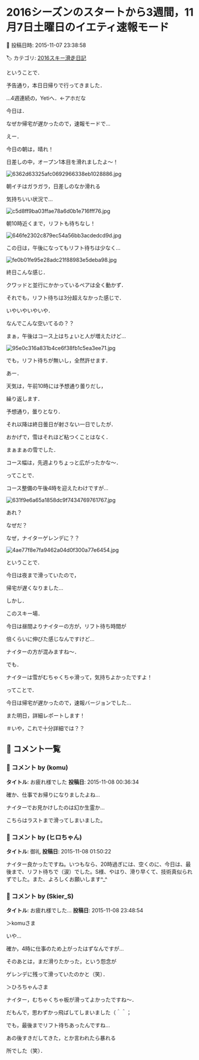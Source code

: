 # 2016シーズンのスタートから3週間，11月7日土曜日のイエティ速報モード

📅 投稿日時: 2015-11-07 23:38:58

🏷️ カテゴリ: [2016スキー滑走日記](c70c67ed5248e9432b899dcd5747048bb.md)

ということで．


予告通り，本日日帰りで行ってきました．


…4週連続の，Yetiへ．←アホだな





今日は．


なぜか帰宅が遅かったので，速報モードで…





えー．


今日の朝は，晴れ！


日差しの中，オープン1本目を滑れましたよ～！




![6362d63325afc0692966338eb1028886.jpg](images/6362d63325afc0692966338eb1028886.jpg)







朝イチはガラガラ，日差しのなか滑れる


気持ちいい状況で…




![c5d8ff9ba03ffae78a6d0b1e716fff76.jpg](images/c5d8ff9ba03ffae78a6d0b1e716fff76.jpg)




朝10時近くまで，リフトも待ちなし！




![646fe2302c879ec54a56bb3acdedcd9d.jpg](images/646fe2302c879ec54a56bb3acdedcd9d.jpg)







この日は，午後になってもリフト待ちは少なく…




![fe0b01fe95e28adc21f88983e5deba98.jpg](images/fe0b01fe95e28adc21f88983e5deba98.jpg)




終日こんな感じ．


クワッドと並行にかかっているペアは全く動かず．


それでも，リフト待ちは3分超えなかった感じで．


いやいやいやいや．


なんでこんな空いてるの？？





まぁ，午後はコース上はちょいと人が増えたけど…




![95e0c316a831b4ce6f38fb1c5ea3ee71.jpg](images/95e0c316a831b4ce6f38fb1c5ea3ee71.jpg)




でも，リフト待ちが無いし，全然許せます．





あー．


天気は，午前10時には予想通り曇りだし，


繰り返します．


予想通り，曇りとなり．


それ以降は終日曇日が射さない一日でしたが．


おかげで，雪はそれほど粘つくことはなく．


まぁまぁの雪でした．





コース幅は，先週よりちょっと広がったかな～．





ってことで．


コース整備の午後4時を迎えたわけですが…




![631f9e6a65a1858dc9f7434769761767.jpg](images/631f9e6a65a1858dc9f7434769761767.jpg)




あれ？


なぜだ？


なぜ，ナイターゲレンデに？？




![4ae77f8e7fa9462a04d0f300a77e6454.jpg](images/4ae77f8e7fa9462a04d0f300a77e6454.jpg)




ということで．


今日は夜まで滑っていたので，


帰宅が遅くなりました…


しかし．


このスキー場．


今日は昼間よりナイターの方が，リフト待ち時間が


倍くらいに伸びた感じなんですけど…


ナイターの方が混みますね～．





でも．


ナイターは雪がむちゃくちゃ滑って，気持ちよかったですよ！





ってことで．


今日は帰宅が遅かったので，速報バージョンでした…


また明日，詳細レポートします！





＃いや，これで十分詳細では？？

## 💬 コメント一覧

### 💬 コメント by (komu)
**タイトル**: お疲れ様でした
**投稿日**: 2015-11-08 00:36:34

確か、仕事でお帰りになりましたよね…

ナイターでお見かけしたのは幻か生霊か…

こちらはラストまで滑ってしまいました。

### 💬 コメント by (ヒロちゃん)
**タイトル**: 御礼
**投稿日**: 2015-11-08 01:50:22

ナイター良かったですね。いつもなら、20時過ぎには、空くのに、今日は、最後まで、リフト待ちで（涙）でした。S様、やはり、滑り早くて、技術真似られずでした。また、よろしくお願いします^_^

### 💬 コメント by (Skier_S)
**タイトル**: お疲れ様でした…
**投稿日**: 2015-11-08 23:48:54

＞komuさま

いや…

確か，4時に仕事のため上がったはずなんですが…

そのあとは，まだ滑りたかった，という怨念が

ゲレンデに残って滑っていたのかと（笑）．



＞ひろちゃんさま

ナイター，むちゃくちゃ板が滑ってよかったですね～．

だもんで，思わずかっ飛ばしてしまいました（＾＾；

でも，最後までリフト待ちあったんですね…

あの後すきだしてきた，とか言われたら暴れる

所でした（笑）．

